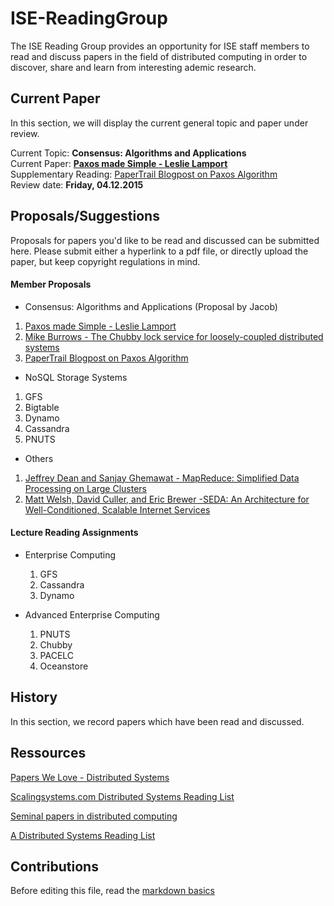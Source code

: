 # ISE-ReadingGroup
The ISE Reading Group provides an opportunity for ISE staff members to read and discuss papers in the field of distributed computing in order to  discover, share and learn from interesting ademic research.

## Current Paper 
In this section, we will display the current general topic and paper under review.

Current Topic: **Consensus: Algorithms and Applications**  
Current Paper: **[Paxos made Simple - Leslie Lamport](http://research.microsoft.com/en-us/um/people/lamport/pubs/paxos-simple.pdf)**  
Supplementary Reading: [PaperTrail Blogpost on Paxos Algorithm](http://the-paper-trail.org/blog/consensus-protocols-paxos/)  
Review date: **Friday, 04.12.2015**  

## Proposals/Suggestions
Proposals for papers you'd like to be read and discussed can be submitted here.
Please submit either a hyperlink to a pdf file, or directly upload the paper, but keep copyright regulations in mind.

#### Member Proposals

 - Consensus: Algorithms and Applications (Proposal by Jacob)
  1. [Paxos made Simple - Leslie Lamport](http://research.microsoft.com/en-us/um/people/lamport/pubs/paxos-simple.pdf)
  2. [Mike Burrows - The Chubby lock service for loosely-coupled distributed systems](http://dl.acm.org/citation.cfm?id=1298487)
  3. [PaperTrail Blogpost on Paxos Algorithm](http://the-paper-trail.org/blog/consensus-protocols-paxos/)
 
 - NoSQL Storage Systems
  1. GFS
  2. Bigtable
  3. Dynamo
  4. Cassandra
  5. PNUTS
 
 - Others
  1. [Jeffrey Dean and Sanjay Ghemawat - MapReduce: Simplified Data Processing on Large Clusters](http://static.googleusercontent.com/media/research.google.com/de//archive/mapreduce-osdi04.pdf)
  2. [Matt Welsh, David Culler, and Eric Brewer -SEDA: An Architecture for Well-Conditioned, Scalable Internet Services](http://www.eecs.harvard.edu/~mdw/papers/seda-sosp01.pdf)

#### Lecture Reading Assignments

- Enterprise Computing
  1. GFS
  2. Cassandra
  3. Dynamo

- Advanced Enterprise Computing
  1. PNUTS
  2. Chubby
  3. PACELC
  4. Oceanstore

## History
In this section, we record papers which have been read and discussed.

## Ressources
[Papers We Love - Distributed Systems](https://github.com/papers-we-love/papers-we-love/tree/master/distributed_systems)

[Scalingsystems.com Distributed Systems Reading List](http://scalingsystems.com/2011/09/07/reading-list-for-distributed-systems/)

[Seminal papers in distributed computing](https://www.quora.com/What-are-the-seminal-papers-in-distributed-systems-Why)

[A Distributed Systems Reading List](https://dancres.github.io/Pages/)
## Contributions
Before editing this file, read the [markdown basics](https://help.github.com/articles/markdown-basics/)
